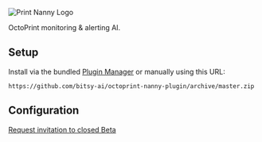 ![Print Nanny Logo](docs/images/logo.png?raw=true)

OctoPrint monitoring & alerting AI.

## Setup

Install via the bundled [Plugin Manager](https://docs.octoprint.org/en/master/bundledplugins/pluginmanager.html)
or manually using this URL:

    https://github.com/bitsy-ai/octoprint-nanny-plugin/archive/master.zip

## Configuration

[Request invitation to closed Beta](https://www.print-nanny.com/request-invite/)
